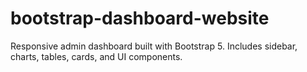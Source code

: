 # bootstrap-dashboard-website
Responsive admin dashboard built with Bootstrap 5. Includes sidebar, charts, tables, cards, and UI components.
